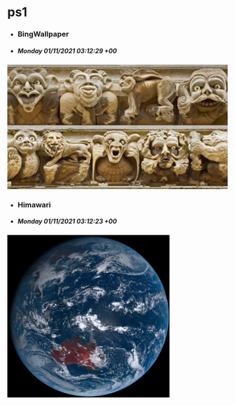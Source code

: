 # ps1

- ### BingWallpaper
- ##### Monday 01/11/2021 03:12:29 +00
<img src="BingWallpaper/latest.jpg" width="700" height="auto" title="👉  BingWallpaper  👈">


- ### Himawari 
- ##### Monday 01/11/2021 03:12:23 +00
<img src="Himawari/latest.jpg" width="auto" height="371" title="👉  Himawari  👈">






